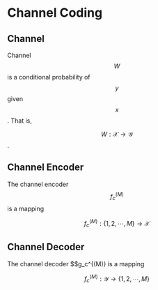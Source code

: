 # Channel Coding 


## Channel

Channel $$W$$ is a conditional probability of $$y$$ given $$x$$.  That is, 

$$
W: \mathcal{X} \rightarrow \mathcal{Y}
$$.

## Channel Encoder 

The channel encoder $$f_c^{(M)}$$ is a mapping 

$$
f_c^{(M)} : \{1,2,\cdots,M \} \rightarrow \mathcal{X}
$$

## Channel Decoder 

The channel decoder $$g_c^{(M)} is a mapping 

$$
f_c^{(M)} : \mathcal{Y} \rightarrow  \{1,2,\cdots,M \} 
$$


